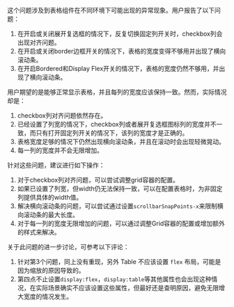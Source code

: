这个问题涉及到表格组件在不同环境下可能出现的异常现象。用户报告了以下问题：

1. 在开启或关闭展开复选框的情况下，反复切换固定列开关时，checkbox列会出现对齐问题。
2. 在开启或关闭border边框开关的情况下，表格的宽度变得不够用并出现了横向滚动条。
3. 在开启Bordered和Display Flex开关的情况下，表格的宽度仍然不够用，并出现了横向滚动条。

用户期望的是能够正常显示表格，并且每列的宽度应该保持一致。然而，实际情况却是：

1. checkbox列对齐问题依然存在。
2. 已经设置了列宽的情况下，checkbox列或者展开复选框图标列的宽度并不一致，而只有打开固定列开关的情况下，该列的宽度才是正确的。
3. 表格宽度足够的情况下仍然出现横向滚动条，并且在滚动时会出现轻微晃动。
4. 每一列的宽度并不会无限增加。

针对这些问题，建议进行如下操作：

1. 对于checkbox列对齐问题，可以尝试调整grid容器的配置。
2. 如果已设置了列宽，但width仍无法保持一致，可以在配置表格时，为非固定列提供具体的width值。
3. 解决横向滚动条的问题，可以尝试通过设置`scrollbarSnapPoints-x`来限制横向滚动条的最大长度。
4. 对于每一列的宽度无限增加的问题，可以通过调整Grid容器的配置或增加额外的样式来解决。

关于此问题的进一步讨论，可参考以下评论：

1. 针对第3个问题，同上没有重现，另外 Table 不应该设置 `flex` 布局，可能是因为缩放的原因导致的。
2. 第四点不止设置`display:flex`，`display:table`等其他属性也会出现这种情况，在实际场景确实不应该设置这些属性，但最好还是查明原因，避免无限增大宽度的情况发生。

